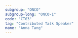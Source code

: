 ```yaml
---
subgroup: "ONCO"
subgroup-long: "ONCO-1"
code: "CT03"
tag: "Contributed Talk Speaker"
name: "Anna Tang"
---
```

